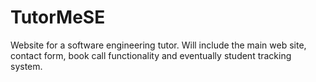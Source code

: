 # TutorMeSE
Website for a software engineering tutor. Will include the main web site, contact form, book call functionality and eventually student tracking system.
